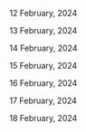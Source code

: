 12 February, 2024

13 February, 2024

14 February, 2024

15 February, 2024

16 February, 2024

17 February, 2024

18 February, 2024